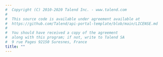 ```yaml
---
#  Copyright (C) 2010-2020 Talend Inc. - www.talend.com
# 
#  This source code is available under agreement available at
#  https://github.com/Talend/api-portal-template/blob/main/LICENSE.md
# 
#  You should have received a copy of the agreement
#  along with this program; if not, write to Talend SA
#  9 rue Pages 92150 Suresnes, France
title: ""
---
```

